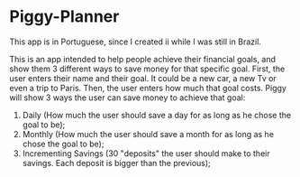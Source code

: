 # Piggy-Planner

This app is in Portuguese, since I created ii while I was still in Brazil.

This is an app intended to help people achieve their financial goals, and show them 3 different ways to save money for that specific goal.
First, the user enters their name and their goal. It could be a new car, a new Tv or even a trip to Paris.
Then, the user enters how much that goal costs.
Piggy will show 3 ways the user can save money to achieve that goal:
1) Daily (How much the user should save a day for as long as he chose the goal to be);
2) Monthly (How much the user should save a month for as long as he chose the goal to be);
3) Incrementing Savings (30 "deposits" the user should make to their savings. Each deposit is bigger than the previous);





